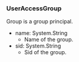 ### UserAccessGroup
Group is a group principal.

- name: System.String
  - Name of the group.
- sid: System.String
  - Sid of the group.
